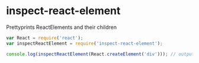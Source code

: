 # inspect-react-element
Prettyprints ReactElements and their children

```js
var React = require('react');
var inspectReactElement = require('inspect-react-element');

console.log(inspectReactElement(React.createElement('div'))); // outputs '<div />'
```
